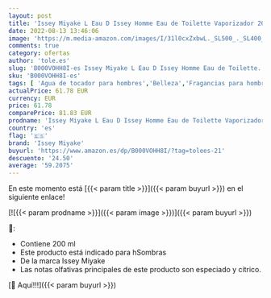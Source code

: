 ```yaml
---
layout: post
title: 'Issey Miyake L Eau D Issey Homme Eau de Toilette Vaporizador 200 ml'
date: 2022-08-13 13:46:06
image: 'https://m.media-amazon.com/images/I/31l0cxZxbwL._SL500_._SL400_.jpg'
comments: true
category: ofertas
author: 'tole.es'
slug: 'B000VOHH8I-es Issey Miyake L Eau D Issey Homme Eau de Toilette...'
sku: 'B000VOHH8I-es'
tags: [ 'Agua de tocador para hombres','Belleza','Fragancias para hombres','Perfumes y fragancias','de','eau','issey miyake','toilette','🇪🇸', ]
actualPrice: 61.78 EUR
currency: EUR
price: 61.78
comparePrice: 81.83 EUR
prodname: 'Issey Miyake L Eau D Issey Homme Eau de Toilette Vaporizador 200 ml'
country: 'es'
flag: '🇪🇸'
brand: 'Issey Miyake'
buyurl: 'https://www.amazon.es/dp/B000VOHH8I/?tag=tolees-21'
descuento: '24.50'
average: '59.2075'
---
```


En este momento está [{{< param title >}}]({{< param buyurl >}}) en el siguiente enlace!

[![{{< param prodname >}}]({{< param image >}})]({{< param buyurl >}})

🔎:

- Contiene 200 ml
- Este producto está indicado para hSombras
- De la marca Issey Miyake
- Las notas olfativas principales de este producto son especiado y cítrico.

[🛒 Aquí!!!]({{< param buyurl >}})
